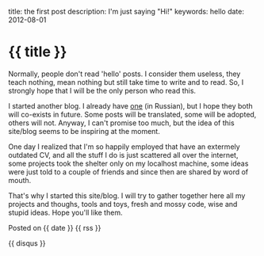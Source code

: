 title: the first post
description: I'm just saying "Hi!"
keywords: hello
date: 2012-08-01

# {{ title }}

Normally, people don't read 'hello' posts. I consider them useless, they teach
nothing, mean nothing but still take time to write and to read. So, I strongly
hope that I will be the only person who read this.

I started another blog. I already have [one](http://zserge.wordpress.com) (in
Russian), but I hope they both will co-exists in future. Some posts will be
translated, some will be adopted, others will not. Anyway, I can't promise too
much, but the idea of this site/blog seems to be inspiring at the moment.

One day I realized that I'm so happily employed that have an extermely outdated
CV, and all the stuff I do is just scattered all over the internet, some
projects took the shelter only on my localhost machine, some ideas were just
told to a couple of friends and since then are shared by word of mouth.

That's why I started this site/blog. I will try to gather together here all my
projects and thoughs, tools and toys, fresh and mossy code, wise and stupid
ideas. Hope you'll like them.

Posted on {{ date }} {{ rss }}

{{ disqus }}


